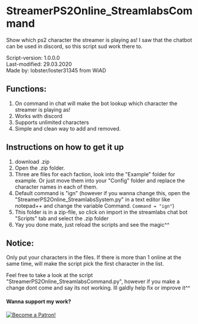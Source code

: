 # StreamerPS2Online_StreamlabsCommand
Show which ps2 character the streamer is playing as!
I saw that the chatbot can be used in discord, so this script sud work there to.

Script-version: 1.0.0.0                     
Last-modified: 29.03.2020                     
Made by: lobster/loster31345 from WiAD                           

## Functions:
1. On command in chat will make the bot lookup which character the streamer is playing as!
2. Works with discord
3. Supports unlimited characters
4. Simple and clean way to add and removed.


## Instructions on how to get it up
1. download .zip
2. Open the .zip folder.
3. Three are files for each faction, look into the "Example" folder for example.
Or just move them into your "Config" folder and replace the character names in each of them.
4. Default command is "ign" (however if you wanna change this, open the "StreamerPS2Online_StreamlabsSystem.py" in a text editor like notepad++ and change the variable Command. ```Command = "ign"```)
5. This folder is in a zip-file, so click on import in the streamlabs chat bot "Scripts" tab and select the .zip folder
6. Yay you done mate, just reload the scripts and see the magic^^

## Notice:
Only put your characters in the files. If there is more than 1 online at the same time, will make the script pick the first character in the list.

Feel free to take a look at the script "StreamerPS2Online_StreamlabsCommand.py", however if you make a change dont come and say its not working. Ill galdly help fix or improve it^^



#### Wanna support my work?                                                    
[![Become a Patron!](https://i.imgur.com/BbE01dL.png)](https://www.patreon.com/bePatron?u=31657981)
